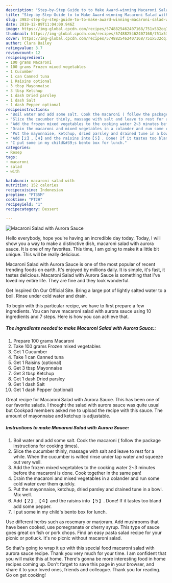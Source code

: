 ```yaml
---
description: "Step-by-Step Guide to to Make Award-winning Macaroni Salad with Aurora Sauce"
title: "Step-by-Step Guide to to Make Award-winning Macaroni Salad with Aurora Sauce"
slug: 3983-step-by-step-guide-to-to-make-award-winning-macaroni-salad-with-aurora-sauce
date: 2019-12-09T11:04:00.946Z
image: https://img-global.cpcdn.com/recipes/5748825462407168/751x532cq70/macaroni-salad-with-aurora-sauce-recipe-main-photo.jpg
thumbnail: https://img-global.cpcdn.com/recipes/5748825462407168/751x532cq70/macaroni-salad-with-aurora-sauce-recipe-main-photo.jpg
cover: https://img-global.cpcdn.com/recipes/5748825462407168/751x532cq70/macaroni-salad-with-aurora-sauce-recipe-main-photo.jpg
author: Clara Bailey
ratingvalue: 3.7
reviewcount: 12
recipeingredient:
- 100 grams Macaroni
- 100 grams Frozen mixed vegetables
- 1 Cucumber
- 1 can Canned tuna
- 1 Raisins optional
- 3 tbsp Mayonnaise
- 3 tbsp Ketchup
- 1 dash Dried parsley
- 1 dash Salt
- 1 dash Pepper optional
recipeinstructions:
- "Boil water and add some salt. Cook the macaroni ( follow the package instructions for cooking times)."
- "Slice the cucumber thinly, massage with salt and leave to rest for a while. When the cucumber is wilted rinse under tap water and squeeze out very well."
- "Add the frozen mixed vegetables to the cooking water 2~3 minutes before the macaroni is done. Cook together in the same pan!"
- "Drain the macaroni and mixed vegetables in a colander and run some cold water over them quickly."
- "Put the mayonnaise, ketchup, dried parsley and drained tune in a bowl. Mix well."
- "Add【２】,【４】and the raisins into【５】. Done! If it tastes too bland add some pepper."
- "I put some in my child&#39;s bento box for lunch."
categories:
- Resep
tags:
- macaroni
- salad
- with

katakunci: macaroni salad with
nutrition: 152 calories
recipecuisine: Indonesian
preptime: "PT35M"
cooktime: "PT2H"
recipeyield: "1"
recipecategory: Dessert

---
```



![Macaroni Salad with Aurora Sauce](https://img-global.cpcdn.com/recipes/5748825462407168/751x532cq70/macaroni-salad-with-aurora-sauce-recipe-main-photo.jpg)

Hello everybody, hope you're having an incredible day today. Today, I will show you a way to make a distinctive dish, macaroni salad with aurora sauce. It is one of my favorites. This time, I am going to make it a little bit unique. This will be really delicious.

Macaroni Salad with Aurora Sauce is one of the most popular of recent trending foods on earth. It's enjoyed by millions daily. It is simple, it's fast, it tastes delicious. Macaroni Salad with Aurora Sauce is something that I've loved my entire life. They are fine and they look wonderful.

Get Inspired On Our Official Site. Bring a large pot of lightly salted water to a boil. Rinse under cold water and drain.


To begin with this particular recipe, we have to first prepare a few ingredients. You can have macaroni salad with aurora sauce using 10 ingredients and 7 steps. Here is how you can achieve that.

##### The ingredients needed to make Macaroni Salad with Aurora Sauce::

1. Prepare 100 grams Macaroni
1. Take 100 grams Frozen mixed vegetables
1. Get 1 Cucumber
1. Take 1 can Canned tuna
1. Get 1 Raisins (optional)
1. Get 3 tbsp Mayonnaise
1. Get 3 tbsp Ketchup
1. Get 1 dash Dried parsley
1. Get 1 dash Salt
1. Get 1 dash Pepper (optional)


Great recipe for Macaroni Salad with Aurora Sauce. This has been one of our favorite salads. I thought the salad with aurora sauce was quite usual but Cookpad members asked me to upload the recipe with this sauce. The amount of mayonnaise and ketchup is adjustable. 

##### Instructions to make Macaroni Salad with Aurora Sauce:

1. Boil water and add some salt. Cook the macaroni ( follow the package instructions for cooking times).
1. Slice the cucumber thinly, massage with salt and leave to rest for a while. When the cucumber is wilted rinse under tap water and squeeze out very well.
1. Add the frozen mixed vegetables to the cooking water 2~3 minutes before the macaroni is done. Cook together in the same pan!
1. Drain the macaroni and mixed vegetables in a colander and run some cold water over them quickly.
1. Put the mayonnaise, ketchup, dried parsley and drained tune in a bowl. Mix well.
1. Add【２】,【４】and the raisins into【５】. Done! If it tastes too bland add some pepper.
1. I put some in my child&#39;s bento box for lunch.


Use different herbs such as rosemary or marjoram. Add mushrooms that have been cooked, use pomegranate or cherry syrup. This type of sauce goes great on fish or pork chops. Find an easy pasta salad recipe for your picnic or potluck. It&#39;s no picnic without macaroni salad. 

So that's going to wrap it up with this special food macaroni salad with aurora sauce recipe. Thank you very much for your time. I am confident that you will make this at home. There's gonna be more interesting food in home recipes coming up. Don't forget to save this page in your browser, and share it to your loved ones, friends and colleague. Thank you for reading. Go on get cooking!

